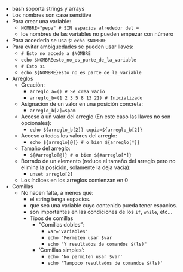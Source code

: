 - bash soporta strings y arrays  
- Los nombres son case sensitive   
- Para crear una variable:  
    - `NOMBRE="pepe" # SIN espacios alrededor del =`  
    - los nombres de las variables no pueden empezar con número  
- Para accederla se usa `$`: `echo $NOMBRE`  
- Para evitar ambiguedades se pueden usar llaves:  
    - `# Esto no accede a $NOMBRE`
    - `echo $NOMBREesto_no_es_parte_de_la_variable`  
    - `# Esto sı`  
    - `echo ${NOMBRE}esto_no_es_parte_de_la_variable`
- Arreglos
    - Creación: 
        - `arreglo_a=() # Se crea vacio `  
        - `arreglo_b=(1 2 3 5 8 13 21) # Inicializado`  
    - Asignacion de un valor en una posición concreta:  
        - `arreglo_b[2]=spam`  
    - Acceso a un valor del arreglo (En este caso las llaves no son opcionales):  
        - `echo ${arreglo_b[2]} copia=${arreglo_b[2]}`  
    - Acceso a todos los valores del arreglo:   
        - `echo ${arreglo[@]} # o bien ${arreglo[*]}`  
    - Tamaño del arreglo:   
        - `${#arreglo[@]} # o bien ${#arreglo[*]}`  
    - Borrado de un elemento (reduce el tamaño del arreglo pero no elimina la posición, solamente la deja vacía):   
        - `unset arreglo[2]`  
    - Los índices en los arreglos comienzan en 0   
- Comillas  
    -  No hacen falta, a menos que:   
        - el string tenga espacios.   
        - que sea una variable cuyo contenido pueda tener espacios.  
        - son importantes en las condiciones de los `if`, `while`, etc...   
        - Tipos de comillas   
            - “Comillas dobles”:   
                - `var='variables'`  
                - `echo "Permiten usar $var`  
                - `echo "Y resultados de comandos $(ls)"`  
            - ‘Comillas simples’:  
                - `echo 'No permiten usar $var'`  
                - `echo 'Tampoco resultados de comandos $(ls)'`  
